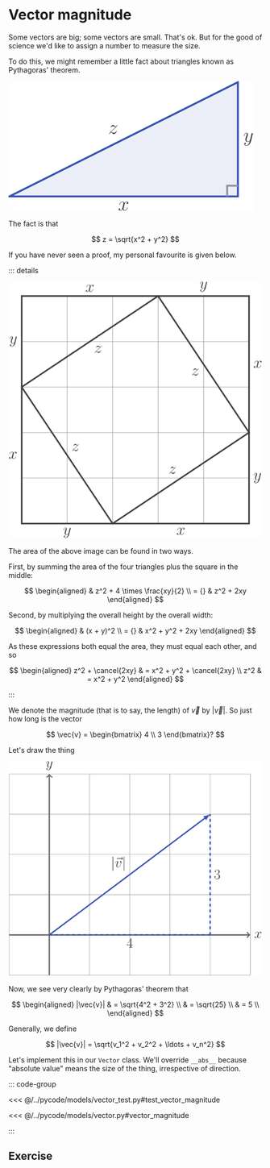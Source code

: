 # Vector magnitude

Some vectors are big; some vectors are small. That's ok. But for the good of
science we'd like to assign a number to measure the size.

To do this, we might remember a little fact about triangles known as Pythagoras'
theorem.

![](../../images/pythagoras.svg)

The fact is that

$$
z = \sqrt{x^2 + y^2}
$$

If you have never seen a proof, my personal favourite is given below.

::: details

![](../../images/pythag-proof.svg)

The area of the above image can be found in two ways.

First, by summing the area of the four triangles plus the square in the middle:

$$
\begin{aligned}
& z^2 + 4 \times \frac{xy}{2} \\
= {} & z^2 + 2xy
\end{aligned}
$$

Second, by multiplying the overall height by the overall width:

$$
\begin{aligned}
& (x + y)^2 \\
= {} & x^2 + y^2 + 2xy
\end{aligned}
$$

As these expressions both equal the area, they must equal each other, and so

$$
\begin{aligned}
z^2 + \cancel{2xy} & = x^2 + y^2 + \cancel{2xy} \\
z^2 & = x^2 + y^2
\end{aligned}
$$

:::

We denote the magnitude (that is to say, the length) of $\vec{v}$ by
$|\vec{v}|$. So just how long is the vector

$$
\vec{v} = \begin{bmatrix} 4 \\ 3 \end{bmatrix}?
$$

Let's draw the thing

![](../../images/vector-magnitude.svg)

Now, we see very clearly by Pythagoras' theorem that

$$
\begin{aligned}
|\vec{v}|
& = \sqrt{4^2 + 3^2} \\
& = \sqrt{25} \\
& = 5 \\
\end{aligned}
$$

Generally, we define

$$
|\vec{v}| = \sqrt{v_1^2 + v_2^2 + \ldots + v_n^2}
$$

Let's implement this in our `Vector` class. We'll override `__abs__` because
"absolute value" means the size of the thing, irrespective of direction.

::: code-group

<<< @/../pycode/models/vector_test.py#test_vector_magnitude

<<< @/../pycode/models/vector.py#vector_magnitude

:::

## Exercise

<Exercise id="vector-magnitude" />
